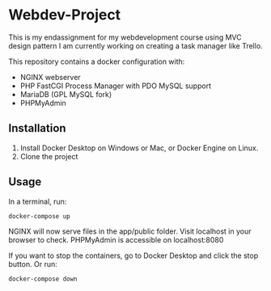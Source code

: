 # Webdev-Project
This is my endassignment for my webdevelopment course using MVC design pattern I am currently working on creating a task manager like Trello.

This repository contains a docker configuration with:
* NGINX webserver
* PHP FastCGI Process Manager with PDO MySQL support
* MariaDB (GPL MySQL fork)
* PHPMyAdmin

## Installation
1. Install Docker Desktop on Windows or Mac, or Docker Engine on Linux.
2. Clone the project

## Usage
In a terminal, run:
```bash
docker-compose up
```

NGINX will now serve files in the app/public folder. Visit localhost in your browser to check.
PHPMyAdmin is accessible on localhost:8080

If you want to stop the containers, go to Docker Desktop and click the stop button. 
Or run:
```bash
docker-compose down
```